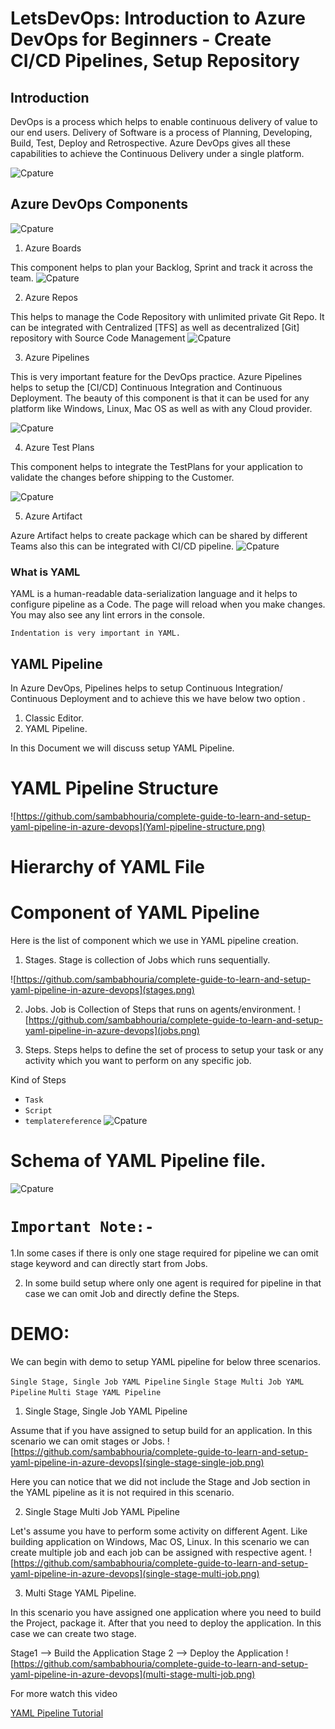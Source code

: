 # LetsDevOps: Introduction to Azure DevOps for Beginners - Create CI/CD Pipelines, Setup Repository

## Introduction

DevOps is a process which helps to enable continuous delivery of value to our end users. Delivery of Software is a process of Planning, 
Developing, Build, Test, Deploy and Retrospective. Azure DevOps gives all these capabilities to achieve the Continuous Delivery under a single platform.


![Cpature](azure-step.png)

## Azure DevOps Components

![Cpature](azure-devops-components.png)


1. Azure Boards

 This component helps to plan your Backlog, Sprint and track it across the team.
![Cpature](boards.png)


2. Azure Repos

This helps to manage the Code Repository with unlimited private Git Repo. It can be integrated with Centralized [TFS] as well as decentralized [Git] repository with Source Code Management 
![Cpature](repos.png)

3. Azure Pipelines

This is very important feature for the DevOps practice. Azure Pipelines helps to setup the  [CI/CD] 
Continuous Integration and Continuous Deployment. The beauty of this component is that it can be used for any platform like Windows, Linux, Mac OS as well as with any Cloud provider.

![Cpature](piplines.png)

4. Azure Test Plans

This component helps to integrate the TestPlans for your application to validate the changes before shipping to the Customer.

![Cpature](tests.png)

5. Azure Artifact

Azure Artifact helps to create package which can be shared by different Teams also this can be integrated with CI/CD pipeline.
![Cpature](artifacts.png)








### What is YAML

YAML is a human-readable data-serialization language and it helps to configure pipeline as a Code.
The page will reload when you make changes.\
You may also see any lint errors in the console.

`Indentation is very important in YAML.`

## YAML Pipeline

In Azure DevOps, Pipelines helps to setup Continuous Integration/ Continuous Deployment and to achieve
this we have below two option .

1. Classic Editor.
2. YAML Pipeline.

In this Document we will discuss setup YAML Pipeline.
# YAML Pipeline Structure 

![https://github.com/sambabhouria/complete-guide-to-learn-and-setup-yaml-pipeline-in-azure-devops](Yaml-pipeline-structure.png)

# Hierarchy of YAML File


# Component of YAML Pipeline
Here is the list of component which we use in YAML pipeline creation.

1. Stages.
Stage is collection of Jobs which runs sequentially.

![https://github.com/sambabhouria/complete-guide-to-learn-and-setup-yaml-pipeline-in-azure-devops](stages.png)

2. Jobs.
Job is Collection of Steps that runs on agents/environment.
![https://github.com/sambabhouria/complete-guide-to-learn-and-setup-yaml-pipeline-in-azure-devops](jobs.png)


3. Steps.
Steps helps to define the set of process to setup your task or any activity which you want to perform on any specific job.

Kind of Steps
+ `Task`
+ `Script`
+ `templatereference`
![Cpature](steps.png)

# Schema of YAML Pipeline file.

![Cpature](schema-of-pipeline-file.png)

# `Important Note:-`

1.In some cases if there is only one stage required for pipeline we can omit stage keyword and can directly start from Jobs.

2. In some build setup where only one agent is required for pipeline in that case we can omit Job and directly define the Steps.

# DEMO:
We can begin with demo to setup YAML pipeline for below three scenarios.

`Single Stage, Single Job YAML Pipeline`
`Single Stage Multi Job YAML Pipeline`
`Multi Stage YAML Pipeline`


1. Single Stage, Single Job YAML Pipeline

Assume that if you have assigned to setup build for an application. In this scenario we can omit stages or Jobs.
![https://github.com/sambabhouria/complete-guide-to-learn-and-setup-yaml-pipeline-in-azure-devops](single-stage-single-job.png)

Here you can notice that we did not include the Stage and Job section  in the YAML pipeline as it is not required in this scenario.

2. Single Stage Multi Job YAML Pipeline

Let's assume you have to perform some activity on different Agent. Like building application on Windows, Mac OS, Linux. In this scenario we can create multiple job and each job can be assigned with respective agent.
![https://github.com/sambabhouria/complete-guide-to-learn-and-setup-yaml-pipeline-in-azure-devops](single-stage-multi-job.png)


3. Multi Stage YAML Pipeline.

In this scenario you have assigned one application where you need to build the Project, package it. After that you need to deploy the application. In this case we can create two stage.

Stage1 --> Build the Application
Stage 2 --> Deploy the Application
![https://github.com/sambabhouria/complete-guide-to-learn-and-setup-yaml-pipeline-in-azure-devops](multi-stage-multi-job.png)


For more watch this video

[YAML Pipeline Tutorial](https://www.youtube.com/watch?v=JtbG6WkLGng&ab_channel=SumitRaj)
